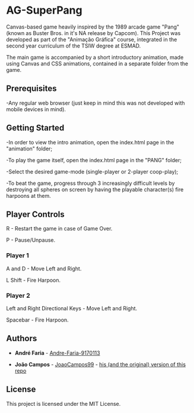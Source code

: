 # AG-SuperPang
Canvas-based game heavily inspired by the 1989 arcade game "Pang" (known as Buster Bros. in it's NA release by Capcom). This Project was developed as part of the "Animação Gráfica" course, integrated in the second year curriculum of the TSIW degree at ESMAD.

The main game is accompanied by a short introductory animation, made using Canvas and CSS animations, contained in a separate folder from the game.

## Prerequisites

-Any regular web browser (just keep in mind this was not developed with mobile devices in mind).

## Getting Started

-In order to view the intro animation, open the index.html page in the "animation" folder;

-To play the game itself, open the index.html page in the "PANG" folder;

-Select the desired game-mode (single-player or 2-player coop-play);

-To beat the game, progress through 3 increasingly difficult levels by destroying all spheres on screen by having the playable character(s) fire harpoons at them.

## Player Controls

R - Restart the game in case of Game Over.

P - Pause/Unpause.

### Player 1
A and D - Move Left and Right.

L Shift - Fire Harpoon.

### Player 2
Left and Right Directional Keys - Move Left and Right.

Spacebar - Fire Harpoon.

## Authors

* **André Faria** - [Andre-Faria-9170113](https://github.com/Andre-Faria-9170113)

* **João Campos** - [JoaoCampos99](https://github.com/JoaoCampos99) - [his (and the original) version of this repo](https://github.com/JoaoCampos99/PANG)


## License

This project is licensed under the MIT License.
